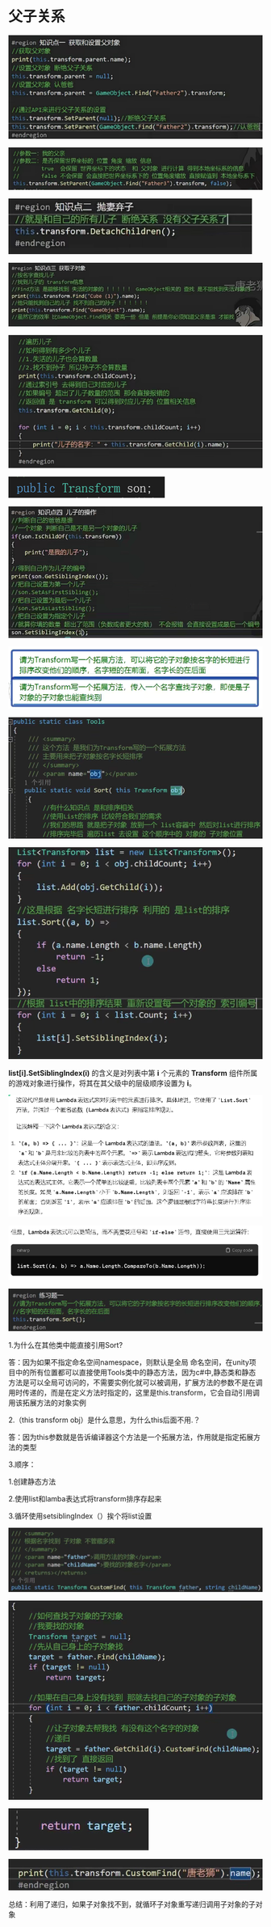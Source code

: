 # 父子关系

![79234e9d046096f2a06192fffe591406.png](image/79234e9d046096f2a06192fffe591406.png)

![7ebe5c05added49e985af77831db8b84.png](image/7ebe5c05added49e985af77831db8b84.png)

![b376ae2bb8ba87e361bb83f10984c331.png](image/b376ae2bb8ba87e361bb83f10984c331.png)

![f5f73b72bdb80b718bebdd6afd8872b0.png](image/f5f73b72bdb80b718bebdd6afd8872b0.png)

![1290fc8bd0ce4b7fffb1d0a0ba3e2afc.png](image/1290fc8bd0ce4b7fffb1d0a0ba3e2afc.png)

![2a839ebcce8af5a6ef55161fc6db7a61.png](image/2a839ebcce8af5a6ef55161fc6db7a61.png)

![bfb961b3fee13ee7c4fc4c123f847ff5.png](image/bfb961b3fee13ee7c4fc4c123f847ff5.png)

![365e613bad400442cc7af0aabb68b0b5.png](image/365e613bad400442cc7af0aabb68b0b5.png)

![630f58ee5871b41e9085d63109b67c1d.png](image/630f58ee5871b41e9085d63109b67c1d.png)

![a8cb290145c07b6d3d37ed7c30818eed.png](image/a8cb290145c07b6d3d37ed7c30818eed.png)

**list[i].SetSiblingIndex(i)** 的含义是对列表中第 **i** 个元素的 **Transform** 组件所属的游戏对象进行操作，将其在其父级中的层级顺序设置为 **i**。

![e4895d0be2117810f97a2fb041414156.png](image/e4895d0be2117810f97a2fb041414156.png)

![af1db938e3d55984d03c6cf83588654a.png](image/af1db938e3d55984d03c6cf83588654a.png)

![d54acfc97622e30a6d09c6b5dab6bf17.png](image/d54acfc97622e30a6d09c6b5dab6bf17.png)

1.为什么在其他类中能直接引用Sort?

答：因为如果不指定命名空间namespace，则默认是全局 命名空间，在unity项目中的所有位置都可以直接使用Tools类中的静态方法，因为c#中,静态类和静态方法是可以全局可访问的，不需要实例化就可以被调用，扩展方法的参数不是在调用时传递的，而是在定义方法时指定的，这里是this.transform，它会自动引用调用该拓展方法的对象实例

2.（this transform obj）是什么意思，为什么this后面不用.？

答：因为this参数就是告诉编译器这个方法是一个拓展方法，作用就是指定拓展方法的类型

3.顺序：

1.创建静态方法

2.使用list和lamba表达式将transform排序存起来

3.循环使用setsiblingIndex（）挨个将list设置

![382c4c0edc5160513c3e660a9e406213.png](image/382c4c0edc5160513c3e660a9e406213.png)

![78d71f4d3125b2965b9178c68e1e0dd5.png](image/78d71f4d3125b2965b9178c68e1e0dd5.png)

![d473a195e9ecd22114f4f43d4b1a5115.png](image/d473a195e9ecd22114f4f43d4b1a5115.png)

![2d440e46738fc9839fe08028b176c127.png](image/2d440e46738fc9839fe08028b176c127.png)

总结：利用了递归，如果子对象找不到，就循环子对象重写递归调用子对象的子对象
